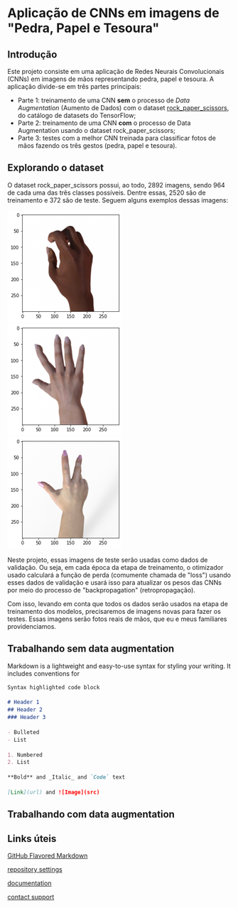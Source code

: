 # Aplicação de CNNs em imagens de "Pedra, Papel e Tesoura"

## Introdução

Este projeto consiste em uma aplicação de Redes Neurais Convolucionais (CNNs) em imagens de mãos representando pedra, papel e tesoura. A aplicação divide-se em três partes principais:

* Parte 1: treinamento de uma CNN **sem** o processo de _Data Augmentation_ (Aumento de Dados) com o dataset [rock_paper_scissors](https://www.tensorflow.org/datasets/catalog/rock_paper_scissors), do catálogo de datasets do TensorFlow;
* Parte 2: treinamento de uma CNN **com** o processo de Data Augmentation usando o dataset rock_paper_scissors;
* Parte 3: testes com a melhor CNN treinada para classificar fotos de mãos fazendo os três gestos (pedra, papel e tesoura).

## Explorando o dataset

O dataset rock_paper_scissors possui, ao todo, 2892 imagens, sendo 964 de cada uma das três classes possíveis. Dentre essas, 2520 são de treinamento e 372 são de teste. Seguem alguns exemplos dessas imagens:

![mao1](imgs/mao1.png "Mão fazendo o gesto de pedra") ![mao2](imgs/mao2.png "Mão fazendo o gesto de papel") ![mao3](imgs/mao3.png "Mão fazendo o gesto de tesoura")

Neste projeto, essas imagens de teste serão usadas como dados de validação. Ou seja, em cada época da etapa de treinamento, o otimizador usado calculará a função de perda (comumente chamada de "loss") usando esses dados de validação e usará isso para atualizar os pesos das CNNs por meio do processo de "backpropagation" (retropropagação).

Com isso, levando em conta que todos os dados serão usados na etapa de treinamento dos modelos, precisaremos de imagens novas para fazer os testes. Essas imagens serão fotos reais de mãos, que eu e meus familiares providenciamos.

## Trabalhando sem data augmentation

Markdown is a lightweight and easy-to-use syntax for styling your writing. It includes conventions for

```markdown
Syntax highlighted code block

# Header 1
## Header 2
### Header 3

- Bulleted
- List

1. Numbered
2. List

**Bold** and _Italic_ and `Code` text

[Link](url) and ![Image](src)
```
## Trabalhando com data augmentation

## 

## Links úteis

[GitHub Flavored Markdown](https://guides.github.com/features/mastering-markdown/)

[repository settings](https://github.com/gustavor10silva/CNN-Pedra-Papel-Tesoura/settings/pages)

[documentation](https://docs.github.com/categories/github-pages-basics/)

[contact support](https://support.github.com/contact)
